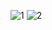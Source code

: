 ![1](https://github.com/Hangara/Simulacion_por_computadora_Leonel_Rubio/assets/81195386/f9e53099-91b7-47d4-a78d-4315112c6a80)
![2](https://github.com/Hangara/Simulacion_por_computadora_Leonel_Rubio/assets/81195386/1dffa055-6426-45fb-a3de-908211a63170)
